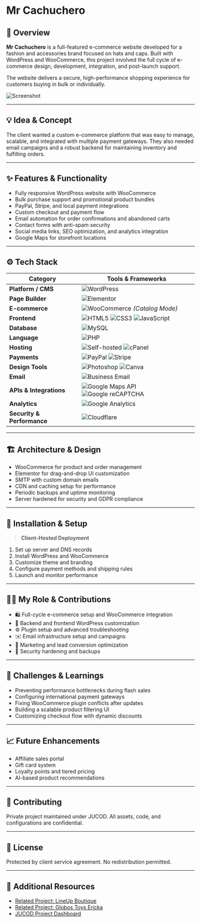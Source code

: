 # **Mr Cachuchero**  

## 🧭 Overview  
**Mr Cachuchero** is a full-featured e-commerce website developed for a fashion and accessories brand focused on hats and caps. Built with WordPress and WooCommerce, this project involved the full cycle of e-commerce design, development, integration, and post-launch support.

The website delivers a secure, high-performance shopping experience for customers buying in bulk or individually.

![Screenshot](./assets/mrcachuchero_screenshot.png)

---

## 💡 Idea & Concept  
The client wanted a custom e-commerce platform that was easy to manage, scalable, and integrated with multiple payment gateways. They also needed email campaigns and a robust backend for maintaining inventory and fulfilling orders.

---

## ✨ Features & Functionality  
- Fully responsive WordPress website with WooCommerce  
- Bulk purchase support and promotional product bundles  
- PayPal, Stripe, and local payment integrations  
- Custom checkout and payment flow  
- Email automation for order confirmations and abandoned carts  
- Contact forms with anti-spam security  
- Social media links, SEO optimization, and analytics integration  
- Google Maps for storefront locations  

---

## ⚙️ Tech Stack  
| **Category**           | **Tools & Frameworks** |
|------------------------|------------------------|
| **Platform / CMS**     | ![WordPress](https://img.shields.io/badge/WordPress-21759B?style=for-the-badge&logo=wordpress&logoColor=white) |
| **Page Builder**       | ![Elementor](https://img.shields.io/badge/Elementor-92003B?style=for-the-badge&logo=elementor&logoColor=white) |
| **E-commerce**         | ![WooCommerce](https://img.shields.io/badge/WooCommerce-96588A?style=for-the-badge&logo=woocommerce&logoColor=white) *(Catalog Mode)* |
| **Frontend**           | ![HTML5](https://img.shields.io/badge/HTML5-E34F26?style=for-the-badge&logo=html5&logoColor=white) ![CSS3](https://img.shields.io/badge/CSS3-1572B6?style=for-the-badge&logo=css3&logoColor=white) ![JavaScript](https://img.shields.io/badge/JavaScript-F7DF1E?style=for-the-badge&logo=javascript&logoColor=black) |
| **Database** | ![MySQL](https://img.shields.io/badge/MySQL-4479A1?style=for-the-badge&logo=mysql&logoColor=white) |
| **Language**           | ![PHP](https://img.shields.io/badge/PHP-777BB4?style=for-the-badge&logo=php&logoColor=white) |
| **Hosting**            | ![Self-hosted](https://img.shields.io/badge/Self--Hosted-000000?style=for-the-badge&logo=serverfault&logoColor=white) ![cPanel](https://img.shields.io/badge/cPanel-FF6C2C?style=for-the-badge&logo=cpanel&logoColor=white) |
| **Payments**           | ![PayPal](https://img.shields.io/badge/PayPal-00457C?style=for-the-badge&logo=paypal&logoColor=white) ![Stripe](https://img.shields.io/badge/Stripe-635BFF?style=for-the-badge&logo=stripe&logoColor=white) |
| **Design Tools**       | ![Photoshop](https://img.shields.io/badge/Adobe%20Photoshop-31A8FF?style=for-the-badge&logo=adobephotoshop&logoColor=white) ![Canva](https://img.shields.io/badge/Canva-00C4CC?style=for-the-badge&logo=canva&logoColor=white) |
| **Email**              | ![Business Email](https://img.shields.io/badge/Business%20Email-0072C6?style=for-the-badge&logo=microsoftoutlook&logoColor=white) |
| **APIs & Integrations** | ![Google Maps API](https://img.shields.io/badge/Google%20Maps%20API-4285F4?style=for-the-badge&logo=googlemaps&logoColor=white) ![Google reCAPTCHA](https://img.shields.io/badge/Google%20reCAPTCHA-4285F4?style=for-the-badge&logo=google&logoColor=white) |
| **Analytics**          | ![Google Analytics](https://img.shields.io/badge/Analytics-e37400?logo=googleanalytics&logoColor=white&style=for-the-badge) |
| **Security & Performance** | ![Cloudflare](https://img.shields.io/badge/Cloudflare-F38020?logo=cloudflare&logoColor=white&style=for-the-badge) |

---

## 🏗 Architecture & Design  
- WooCommerce for product and order management  
- Elementor for drag-and-drop UI customization  
- SMTP with custom domain emails  
- CDN and caching setup for performance  
- Periodic backups and uptime monitoring  
- Server hardened for security and GDPR compliance  

---

## 🚀 Installation & Setup  
> **Client-Hosted Deployment**  
1. Set up server and DNS records  
2. Install WordPress and WooCommerce  
3. Customize theme and branding  
4. Configure payment methods and shipping rules  
5. Launch and monitor performance  

---

## 🧑‍💻 My Role & Contributions  
- 🛍️ Full-cycle e-commerce setup and WooCommerce integration  
- 🧱 Backend and frontend WordPress customization  
- ⚙️ Plugin setup and advanced troubleshooting  
- ✉️ Email infrastructure setup and campaigns  
- 🧩 Marketing and lead conversion optimization  
- 🔐 Security hardening and backups  

---

## 🧗 Challenges & Learnings  
- Preventing performance bottlenecks during flash sales  
- Configuring international payment gateways  
- Fixing WooCommerce plugin conflicts after updates  
- Building a scalable product filtering UI  
- Customizing checkout flow with dynamic discounts  

---

## 📈 Future Enhancements  
- Affiliate sales portal  
- Gift card system  
- Loyalty points and tiered pricing  
- AI-based product recommendations  

---

## 🤝 Contributing  
Private project maintained under JUCOD. All assets, code, and configurations are confidential.

---

## 🪪 License  
Protected by client service agreement. No redistribution permitted.

---

## 🔗 Additional Resources  
- [Related Project: LineUp Boutique](../LineUpBoutique.md)  
- [Related Project: Globos Toys Ericka](../GlobosToysEricka.md)  
- [JUCOD Project Dashboard](../GitHubDashboard.md)
